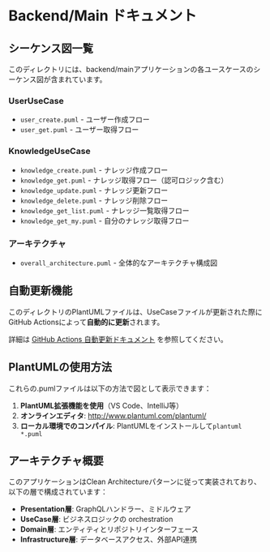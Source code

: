 # Backend/Main ドキュメント

## シーケンス図一覧

このディレクトリには、backend/mainアプリケーションの各ユースケースのシーケンス図が含まれています。

### UserUseCase
- `user_create.puml` - ユーザー作成フロー
- `user_get.puml` - ユーザー取得フロー

### KnowledgeUseCase
- `knowledge_create.puml` - ナレッジ作成フロー
- `knowledge_get.puml` - ナレッジ取得フロー（認可ロジック含む）
- `knowledge_update.puml` - ナレッジ更新フロー
- `knowledge_delete.puml` - ナレッジ削除フロー
- `knowledge_get_list.puml` - ナレッジ一覧取得フロー
- `knowledge_get_my.puml` - 自分のナレッジ取得フロー

### アーキテクチャ
- `overall_architecture.puml` - 全体的なアーキテクチャ構成図

## 自動更新機能

このディレクトリのPlantUMLファイルは、UseCaseファイルが更新された際にGitHub Actionsによって**自動的に更新**されます。

詳細は [GitHub Actions 自動更新ドキュメント](../../.github/README.md) を参照してください。

## PlantUMLの使用方法

これらの.pumlファイルは以下の方法で図として表示できます：

1. **PlantUML拡張機能を使用**（VS Code、IntelliJ等）
2. **オンラインエディタ**: http://www.plantuml.com/plantuml/
3. **ローカル環境でのコンパイル**: PlantUMLをインストールして`plantuml *.puml`

## アーキテクチャ概要

このアプリケーションはClean Architectureパターンに従って実装されており、以下の層で構成されています：

- **Presentation層**: GraphQLハンドラー、ミドルウェア
- **UseCase層**: ビジネスロジックの orchestration
- **Domain層**: エンティティとリポジトリインターフェース
- **Infrastructure層**: データベースアクセス、外部API連携